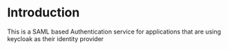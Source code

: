 # Introduction

This is a SAML based Authentication service for applications that are using keycloak as their identity provider

